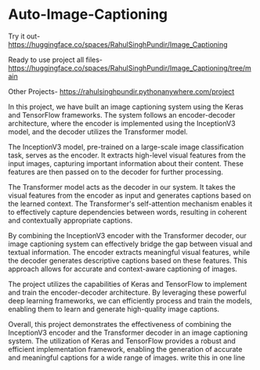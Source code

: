 # Auto-Image-Captioning

Try it out- https://huggingface.co/spaces/RahulSinghPundir/Image_Captioning


Ready to use project all files- https://huggingface.co/spaces/RahulSinghPundir/Image_Captioning/tree/main


Other Projects- https://rahulsinghpundir.pythonanywhere.com/project

In this project, we have built an image captioning system using the Keras and TensorFlow frameworks. The system follows an encoder-decoder architecture, where the encoder is implemented using the InceptionV3 model, and the decoder utilizes the Transformer model.

The InceptionV3 model, pre-trained on a large-scale image classification task, serves as the encoder. It extracts high-level visual features from the input images, capturing important information about their content. These features are then passed on to the decoder for further processing.

The Transformer model acts as the decoder in our system. It takes the visual features from the encoder as input and generates captions based on the learned context. The Transformer's self-attention mechanism enables it to effectively capture dependencies between words, resulting in coherent and contextually appropriate captions.

By combining the InceptionV3 encoder with the Transformer decoder, our image captioning system can effectively bridge the gap between visual and textual information. The encoder extracts meaningful visual features, while the decoder generates descriptive captions based on these features. This approach allows for accurate and context-aware captioning of images.

The project utilizes the capabilities of Keras and TensorFlow to implement and train the encoder-decoder architecture. By leveraging these powerful deep learning frameworks, we can efficiently process and train the models, enabling them to learn and generate high-quality image captions.

Overall, this project demonstrates the effectiveness of combining the InceptionV3 encoder and the Transformer decoder in an image captioning system. The utilization of Keras and TensorFlow provides a robust and efficient implementation framework, enabling the generation of accurate and meaningful captions for a wide range of images. write this in one line
